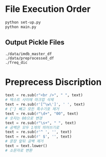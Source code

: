 # File Execution Order
 
```bash
python set-up.py
python main.py
```

## Output Pickle Files

```
./data/imdb_master_df
./data/preprocessed_df
./freq_dic
```

# Preprecess Discription

```python
text = re.sub(r"<br />", " ", text)
# 텍스트 사이에 마크업 삭제
text = re.sub(r'[^\w\']', ' ', text)
# {'} 빼고 모든 특수기호 제거
text = re.sub(r"\d+", "00", text)
# 숫자는 00으로 변경
text = re.sub(r"\s+", " ", text)
# 공백은 모두 1개의 띄어쓰기로
text = re.sub(r'^ ', '', text)
text = re.sub(r' $', '', text)
# 문장 앞뒤 공백 제거
text = text.lower()
# 소문자로 변환
```